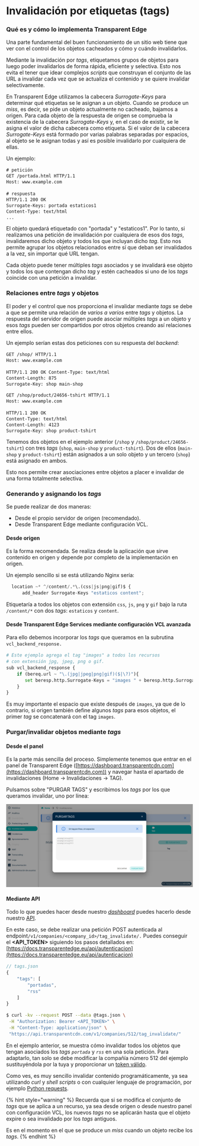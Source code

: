 # Invalidación por etiquetas (tags)

### Qué es y cómo lo implementa Transparent Edge

Una parte fundamental del buen funcionamiento de un sitio web tiene que ver con el control de los objetos cacheados y cómo y cuándo invalidarlos.&#x20;

Mediante la invalidación por _tags_, etiquetamos grupos de objetos para luego poder invalidarlos de forma rápida, eficiente y selectiva. Esto nos evita el tener que idear complejos _scripts_ que construyan el conjunto de las URL a invalidar cada vez que se actualiza el contenido y se quiere invalidar selectivamente.&#x20;

En Transparent Edge utilizamos la cabecera _Surrogate-Keys_ para determinar qué etiquetas se le asignan a un objeto. Cuando se produce un _miss_, es decir, se pide un objeto actualmente no cacheado, bajamos a origen. Para cada objeto de la respuesta de origen se comprueba la existencia de la cabecera _Surrogate-Keys_ y, en el caso de existir, se le asigna el valor de dicha cabecera como etiqueta. Si el valor de la cabecera _Surrogate-Keys_ está formado por varias palabras separadas por espacios, al objeto se le asignan todas y así es  posible invalidarlo por cualquiera de ellas.&#x20;

Un ejemplo:

```http
# petición
GET /portada.html HTTP/1.1
Host: www.example.com

# respuesta
HTTP/1.1 200 OK
Surrogate-Keys: portada estaticos1
Content-Type: text/html
...
```

El objeto quedará etiquetado con "portada" y "estaticos1". Por lo tanto, si realizamos una petición de invalidación por cualquiera de esos dos _tags_, invalidaremos dicho objeto y todos los que incluyan dicho _tag_. Esto nos permite agrupar los objetos relacionados entre sí que deban ser invalidados a la vez, sin importar qué URL tengan.&#x20;

Cada objeto puede tener múltiples _tags_ asociados y se invalidará ese objeto y todos los que contengan dicho _tag_ y estén cacheados si uno de los _tags_ coincide con una petición a invalidar.

### Relaciones entre _tags_ y objetos

El poder y el control que nos proporciona el invalidar mediante _tags_ se debe a que se permite una relación de _varios a varios_ entre _tags_ y objetos. La respuesta del servidor de origen puede asociar múltiples _tags_ a un objeto y esos _tags_ pueden ser compartidos por otros objetos creando así relaciones entre ellos.&#x20;

Un ejemplo serían estas dos peticiones con su respuesta del _backend_:

```http
GET /shop/ HTTP/1.1
Host: www.example.com

HTTP/1.1 200 OK Content-Type: text/html
Content-Length: 875
Surrogate-Key: shop main-shop
```

```http
GET /shop/product/24656-tshirt HTTP/1.1
Host: www.example.com

HTTP/1.1 200 OK
Content-Type: text/html
Content-Length: 4123
Surrogate-Key: shop product-tshirt
```

Tenemos dos objetos en el ejemplo anterior (`/shop` y `/shop/product/24656-tshirt`) con tres _tags_ (`shop`, `main-shop` y `product-tshirt`). Dos de ellos (`main-shop` y `product-tshirt`) están asignados a un solo objeto y un tercero (`shop`) está asignado en ambos.

Esto nos permite crear asociaciones entre objetos a placer e invalidar de una forma totalmente selectiva.

### Generando y asignando los _tags_

Se puede realizar de dos maneras:

* Desde el propio servidor de origen (recomendado).
* Desde Transparent Edge mediante configuración VCL.

#### Desde origen

Es la forma recomendada. Se realiza desde la aplicación que sirve contenido en origen y depende por completo de la implementación en origen.&#x20;

Un ejemplo sencillo si se está utilizando Nginx sería:

```python
  location ~* ^/content/.*\.(css|js|png|gif)$ {
      add_header Surrogate-Keys "estaticos content";
```

Etiquetaría a todos los objetos con extensión `css`, `js`, `png` y `gif` bajo la ruta `/content/*` con dos _tags_: `estaticos` y `content`.

#### Desde Transparent Edge Services mediante configuración VCL avanzada

Para ello debemos incorporar los _tags_ que queramos en la subrutina `vcl_backend_response.`

```python
# Este ejemplo agrega el tag "images" a todos los recursos
# con extensión jpg, jpeg, png o gif.
sub vcl_backend_response {
    if (bereq.url ~ "\.(jpg|jpeg|png|gif)($|\?)"){  
       set beresp.http.Surrogate-Keys = "images " + beresp.http.Surrogate-Keys;
    }
}
```

Es muy importante el espacio que existe después de `images`, ya que de lo contrario, si origen también define algunos _tags_ para esos objetos, el primer _tag_ se concatenará con el tag `images`.

### Purgar/invalidar objetos mediante _tags_

#### Desde el panel

Es la parte más sencilla del proceso. Simplemente tenemos que entrar en el panel de Transparent Edge ([https://dashboard.transparentcdn.com](https://dashboard.transparentcdn.com)) y navegar hasta el apartado de invalidaciones (Home -> Invalidaciones -> TAG).

Pulsamos sobre "PURGAR TAGS" y escribimos los _tags_ por los que queramos invalidar, uno por línea:

![](<../../.gitbook/assets/Captura de pantalla 2022-12-21 a las 17.35.53.png>)

#### Mediante API

Todo lo que puedes hacer desde nuestro [_dashboard_](https://dashboard.transparetncdn.com/) puedes hacerlo desde nuestro [API](https://docs.transparentedge.eu/getting-started/faq/glosario/api).

En este caso, se debe realizar una petición POST autenticada al endpoint`/v1/companies/<company_id>/tag_invalidate/.` Puedes conseguir el **\<API\_TOKEN>** siguiendo los pasos detallados en: [https://docs.transparentedge.eu/api/autenticacion](https://docs.transparentedge.eu/api/autenticacion)

```javascript
// tags.json
{
    "tags": [
        "portadas",
        "rss"
    ]
}
```

```bash
$ curl -kv --request POST --data @tags.json \
 -H "Authorization: Bearer <API_TOKEN>" \
 -H "Content-Type: application/json" \
 "https://api.transparentcdn.com/v1/companies/512/tag_invalidate/"
```

En el ejemplo anterior, se muestra cómo invalidar todos los objetos que tengan asociados los _tags_ _`portada`_ y _`rss`_ en una sola petición. Para adaptarlo, tan solo se debe modificar la compañía número 512 del ejemplo sustituyéndola por la tuya y proporcionar un [token válido](https://docs.transparentedge.eu/api/autenticacion).

Como ves, es muy sencillo invalidar contenido programáticamente, ya sea utilizando _curl_ y _shell scripts_ o con cualquier lenguaje de programación, por ejemplo [Python requests](https://docs.python-requests.org/en/master/).

{% hint style="warning" %}
Recuerda que si se modifica el conjunto de _tags_ que se aplica a un recurso, ya sea desde origen o desde nuestro panel con configuración VCL, los nuevos _tags_ no se aplicarán hasta que el objeto expire o sea invalidado por los _tags_ antiguos.

Es en el momento en el que se produce un _miss_ cuando un objeto recibe los _tags_.
{% endhint %}



